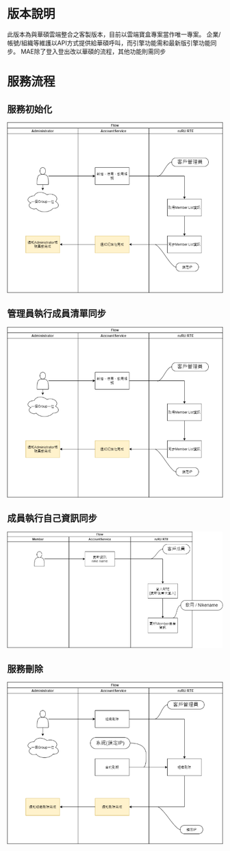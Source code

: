 # 版本說明

此版本為與華碩雲端整合之客製版本，目前以雲端寶盒專案當作唯一專案。
企業/帳號/組織等維護以API方式提供給華碩呼叫，而引擎功能需和最新版引擎功能同步。
MAE除了登入登出改以華碩的流程，其他功能則需同步

# 服務流程

## 服務初始化
![服務初始化]

## 管理員執行成員清單同步
![管理員成員清單同步]

## 成員執行自己資訊同步
![成員執行自己資訊同步]

## 服務刪除
![服務刪除]

[服務初始化]:image/ASUS-SERVICE-FLOW-AD.png "服務初始化"
[管理員成員清單同步]:image/ASUS-SERVICE-FLOW-AD.png "管理員成員清單同步"
[成員執行自己資訊同步]:image/ASUS-SERVICE-FLOW-MB.png "成員執行自己資訊同步"
[服務刪除]:image/ASUS-SERVICE-FLOW-DELETE.png "服務刪除"
